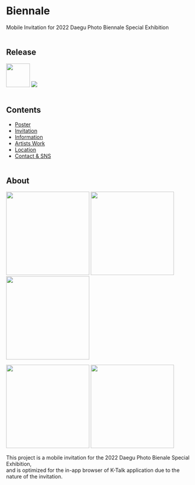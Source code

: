 # Biennale
Mobile Invitation for 2022 Daegu Photo Biennale Special Exhibition
<br><br>

## Release
<img src="https://user-images.githubusercontent.com/81938036/182368978-adbb66c2-29e6-4a4e-abc4-3395e492d148.png" width="64">
<a href="https://clusterpleiades.github.io/Biennale/">
  <img src="https://img.shields.io/badge/Version-3.3.1-purple">
</a>
<br><br>

## Contents
- <a href="#">Poster</a>
- <a href="#">Invitation</a>
- <a href="#">Information</a>
- <a href="#">Artists Work</a>
- <a href="#">Location</a>
- <a href="#">Contact & SNS</a>
<br><br>

## About
<img src="https://user-images.githubusercontent.com/81938036/182364776-9039dad4-96c4-40cd-b066-43e5a8684e56.png" width="225"> <img src="https://user-images.githubusercontent.com/81938036/182364778-7b4632cd-4047-498d-810d-ab4c83bd5204.png" width="225"> <img src="https://user-images.githubusercontent.com/81938036/182364779-81a951cb-7c72-43ff-bed9-65debcb63cd9.png" width="225">

<img src="https://user-images.githubusercontent.com/81938036/182364782-8a014b3f-3a91-485e-a391-609c60a267c3.png" width="225"> <img src="https://user-images.githubusercontent.com/81938036/182364785-15f76fb5-07d9-4cb4-8f64-d54e44c2e8bc.png" width="225">

This project is a mobile invitation for the 2022 Daegu Photo Bienale Special Exhibition,  
and is optimized for the in-app browser of K-Talk application due to the nature of the invitation.
